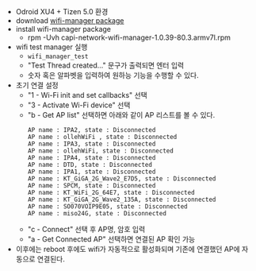 * Odroid XU4 + Tizen 5.0 환경
* download [wifi-manager package](http://download.tizen.org/snapshots/tizen/unified/tizen-unified_20181002.3/repos/standard/packages/armv7l/capi-network-wifi-manager-1.0.39-80.3.armv7l.rpm)
* install wifi-manager package
  * rpm -Uvh capi-network-wifi-manager-1.0.39-80.3.armv7l.rpm
* wifi test manager 실행
  * `wifi_manager_test`
  * "Test Thread created..." 문구가 출력되면 엔터 입력
  * 숫자 혹은 알파벳을 입력하여 원하능 기능을 수행할 수 있다.
* 초기 연결 설정
  * "1   - Wi-Fi init and set callbacks" 선택
  * "3   - Activate Wi-Fi device" 선택
  * "b   - Get AP list" 선택하면 아래와 같이 AP 리스트를 볼 수 있다.
    ```
    AP name : IPA2, state : Disconnected
    AP name : ollehWiFi , state : Disconnected
    AP name : IPA3, state : Disconnected
    AP name : ollehWiFi, state : Disconnected
    AP name : IPA4, state : Disconnected
    AP name : DTD, state : Disconnected
    AP name : IPA1, state : Disconnected
    AP name : KT_GiGA_2G_Wave2_E7D5, state : Disconnected
    AP name : SPCM, state : Disconnected
    AP name : KT_WiFi_2G_64E7, state : Disconnected
    AP name : KT_GiGA_2G_Wave2_135A, state : Disconnected
    AP name : SO070VOIP9E05, state : Disconnected
    AP name : miso24G, state : Disconnected
    ```
  * "c   - Connect" 선택 후 AP명, 암호 입력
  * "a   - Get Connected AP" 선택하면 연결된 AP 확인 가능
* 이후에는 reboot 후에도 wifi가 자동적으로 활성화되며 기존에 연결했던 AP에 자동으로 연결된다.

